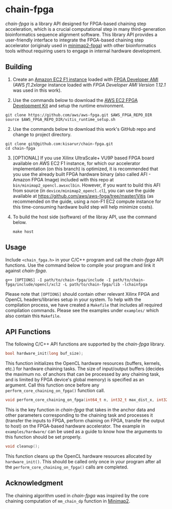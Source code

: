 # chain-fpga
*chain-fpga* is a library API designed for FPGA-based chaining step acceleration, which is a crucial computational step in many third-generation bioinformatics sequence alignment software. This library API provides a user-friendly interface to integrate the FPGA-based chaining step accelerator (originaly used in [minimap2-fpga](https://github.com/kisarur/minimap2-fpga)) with other bioinformatics tools without requiring users to engage in internal hardware development.

## Building

1. Create an [Amazon EC2 F1 instance](https://aws.amazon.com/ec2/instance-types/f1/)  loaded with [FPGA Developer AMI](https://aws.amazon.com/marketplace/pp/prodview-gimv3gqbpe57k) (AWS *f1.2xlarge* instance loaded with *FPGA Developer AMI Version 1.12.1* was used in this work).

2. Use the commands below to download the [AWS EC2 FPGA Development Kit](https://github.com/aws/aws-fpga) and setup the runtime environment.
```
git clone https://github.com/aws/aws-fpga.git $AWS_FPGA_REPO_DIR
source $AWS_FPGA_REPO_DIR/vitis_runtime_setup.sh
```

2. Use the commands below to download this work's GitHub repo and change to project directory.
```
git clone git@github.com:kisarur/chain-fpga.git
cd chain-fpga
``` 

3. [OPTIONAL] If you use Xilinx UltraScale+ VU9P based FPGA board available on AWS EC2 F1 instance, for which our accelerator implementation (on this branch) is optimized, it is recommended that you use the already built FPGA hardware binary (also called AFI - Amazon FPGA Image) included with this repo at `bin/minimap2_opencl.awsxclbin`. However, if you want to build this AFI from source (in `device/minimap2_opencl.cl`), you can use the guide available at https://github.com/aws/aws-fpga/tree/master/Vitis (as recommended on the guide, using a non-F1 EC2 compute instance for this time-consuming hardware build step will help minimize costs).

4. To build the host side (software) of the libray API, use the command below. 
    ```
    make host
    ```

## Usage

Include `<chain_fpga.h>` in your C/C++ program and call the *chain-fpga* API functions. Use the command below to compile your program and link it against *chain-fpga*. 
```
g++ [OPTIONS] -I path/to/chain-fpga/include -I path/to/chain-fpga/include/opencl/xcl2 -L path/to/chain-fpga/lib -lchainfpga  
```

Please note that `[OPTIONS]` should contain other relevant Xilinx FPGA and OpenCL headers/libraries setup in your system. To help with the compilation process, we have created a `Makefile` that includes all required compilation commands. Please see the examples under `examples/` which also contain this `Makefile`.  

## API Functions

The following C/C++ API functions are supported by the *chain-fpga* library.

```c
bool hardware_init(long buf_size);
```
This function initializes the OpenCL hardware resources (buffers, kernels, etc.) for hardware chaining tasks. The size of input/output buffers (decides the maximum no. of anchors that can be processed by any chaining task, and is limited by FPGA device's global memory) is specified as an argument. Call this function once before any `perform_core_chaining_on_fpga()` function call.

```c
void perform_core_chaining_on_fpga(int64_t n, int32_t max_dist_x, int32_t max_dist_y, int32_t bw, int32_t q_span, float avg_qspan_scaled, anchor_t* a, int32_t* f, int32_t* p, unsigned char* num_subparts, int64_t total_subparts, int32_t kernel_id);
```
This is the key function in *chain-fpga* that takes in the anchor data and other parameters corresponding to the chaining task and processes it (transfer the inputs to FPGA, perform chaining on FPGA, transfer the output to host) on the FPGA-based hardware accelerator. The example in `examples/hardware/` can be used as a guide to know how the arguments to this function should be set properly.

```c
void cleanup();
```
This function cleans up the OpenCL hardware resources allocated by `hardware_init()`. This should be called only once in your program after all the `perform_core_chaining_on_fpga()` calls are completed.

## Acknowledgment

The chaining algorithm used in *chain-fpga* was inspired by the core chaining computation of `mm_chain_dp` function in [Minimap2](https://github.com/lh3/minimap2).

